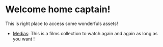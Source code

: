# Welcome home captain!

This is right place to access some wonderfuls assets!

- [Medias](/medias.md): This is a films collection to watch again and again as long as you want !